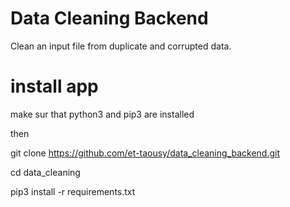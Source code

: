 # Data Cleaning Backend

Clean an input file from duplicate and corrupted data.

# install app

make sur that python3 and pip3 are installed

then

git clone https://github.com/et-taousy/data_cleaning_backend.git

cd data_cleaning

pip3 install -r requirements.txt

